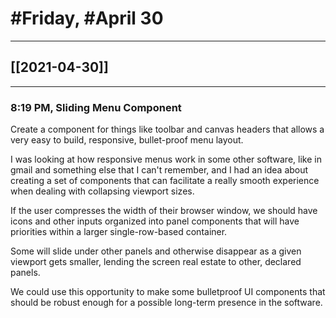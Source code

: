 # #Friday, #April 30
---

## [[2021-04-30]]

---

### 8:19 PM, Sliding Menu Component

Create a component for things like toolbar and canvas headers that allows a very easy to build, responsive, bullet-proof menu layout.

I was looking at how responsive menus work in some other software, like in gmail and something else that I can't remember, and I had an idea about creating a set of components that can facilitate a really smooth experience when dealing with collapsing viewport sizes.

If the user compresses the width of their browser window, we should have icons and other inputs organized into panel components that will have priorities within a larger single-row-based container.

Some will slide under other panels and otherwise disappear as a given viewport gets smaller, lending the screen real estate to other, declared panels.

We could use this opportunity to make some bulletproof UI components that should be robust enough for a possible long-term presence in the software.


